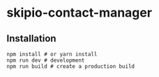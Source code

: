 # skipio-contact-manager

## Installation

```
npm install # or yarn install
npm run dev # development
npm run build # create a production build
```
